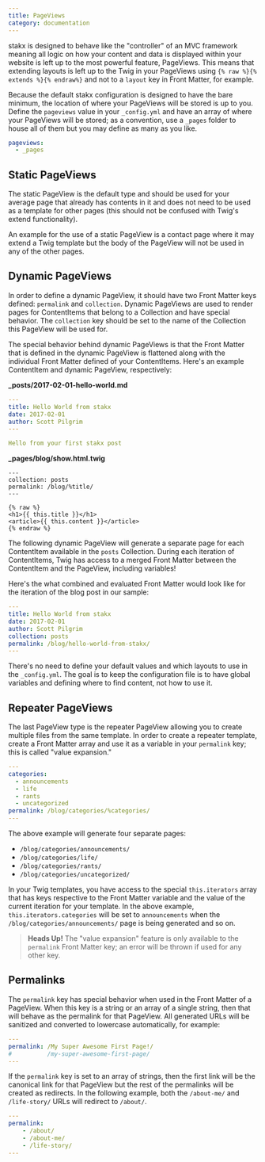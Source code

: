 ```yaml
---
title: PageViews
category: documentation
---
```


stakx is designed to behave like the "controller" of an MVC framework meaning all logic on how your content and data is displayed within your website is left up to the most powerful feature, PageViews. This means that extending layouts is left up to the Twig in your PageViews using `{% raw %}{% extends %}{% endraw%}` and not to a `layout` key in Front Matter, for example.

Because the default stakx configuration is designed to have the bare minimum, the location of where your PageViews will be stored is up to you. Define the `pageviews` value in your `_config.yml` and have an array of where your PageViews will be stored; as a convention, use a `_pages` folder to house all of them but you may define as many as you like.

```yaml
pageviews:
  - _pages
```

## Static PageViews

The static PageView is the default type and should be used for your average page that already has contents in it and does not need to be used as a template for other pages (this should not be confused with Twig's extend functionality).

An example for the use of a static PageView is a contact page where it may extend a Twig template but the body of the PageView will not be used in any of the other pages.

## Dynamic PageViews

In order to define a dynamic PageView, it should have two Front Matter keys defined: `permalink` and `collection`. Dynamic PageViews are used to render pages for ContentItems that belong to a Collection and have special behavior. The `collection` key should be set to the name of the Collection this PageView will be used for.

The special behavior behind dynamic PageViews is that the Front Matter that is defined in the dynamic PageView is flattened along with the individual Front Matter defined of your ContentItems. Here's an example ContentItem and dynamic PageView, respectively:

**_posts/2017-02-01-hello-world.md**

```yaml
---
title: Hello World from stakx
date: 2017-02-01
author: Scott Pilgrim
---

Hello from your first stakx post
```

**_pages/blog/show.html.twig**

```twig
---
collection: posts
permalink: /blog/%title/
---

{% raw %}
<h1>{{ this.title }}</h1>
<article>{{ this.content }}</article>
{% endraw %}
```

The following dynamic PageView will generate a separate page for each ContentItem available in the `posts` Collection. During each iteration of ContentItems, Twig has access to a merged Front Matter between the ContentItem and the PageView, including variables!

Here's the what combined and evaluated Front Matter would look like for the iteration of the blog post in our sample:

```yaml
---
title: Hello World from stakx
date: 2017-02-01
author: Scott Pilgrim
collection: posts
permalink: /blog/hello-world-from-stakx/
---
```

There's no need to define your default values and which layouts to use in the `_config.yml`. The goal is to keep the configuration file is to have global variables and defining where to find content, not how to use it.

## Repeater PageViews

The last PageView type is the repeater PageView allowing you to create multiple files from the same template. In order to create a repeater template, create a Front Matter array and use it as a variable in your `permalink` key; this is called "value expansion."

```yaml
---
categories:
  - announcements
  - life
  - rants
  - uncategorized
permalink: /blog/categories/%categories/
---
```

The above example will generate four separate pages:

- `/blog/categories/announcements/`
- `/blog/categories/life/`
- `/blog/categories/rants/`
- `/blog/categories/uncategorized/`

In your Twig templates, you have access to the special `this.iterators` array that has keys respective to the Front Matter variable and the value of the current iteration for your template. In the above example, `this.iterators.categories` will be set to `announcements` when the `/blog/categories/announcements/` page is being generated and so on.

> **Heads Up!** The "value expansion" feature is only available to the `permalink` Front Matter key; an error will be thrown if used for any other key.

## Permalinks

The `permalink` key has special behavior when used in the Front Matter of a PageView. When this key is a string or an array of a single string, then that will behave as the permalink for that PageView. All generated URLs will be sanitized and converted to lowercase automatically, for example:

```yaml
---
permalink: /My Super Awesome First Page!/
#          /my-super-awesome-first-page/
---
```

If the `permalink` key is set to an array of strings, then the first link will be the canonical link for that PageView but the rest of the permalinks will be created as redirects. In the following example, both the `/about-me/` and `/life-story/` URLs will redirect to `/about/`.

```yaml
---
permalink:
    - /about/
    - /about-me/
    - /life-story/
---
```
